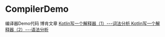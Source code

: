 # CompilerDemo
编译器Demo代码
博肯文章
[Kotlin写一个解释器（1）---词法分析 ](https://juejin.cn/post/6953068081946034190)
[Kotlin写一个解释器（2）---语法分析 ](https://juejin.cn/post/6956738390301605895)